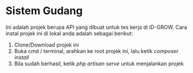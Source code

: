 # Sistem Gudang

Ini adalah projek berupa API yang dibuat untuk tes kerja di ID-GROW. Cara instal projek ini di lokal anda adalah sebagai berikut:
1. Clone/Download projek ini
2. Buka cmd / terminal, arahkan ke root projek ini, lalu ketik <i>composer install</i>
3. Bila sudah berhasil, ketik <i>php artisan serve</i> untuk menjalankan projek